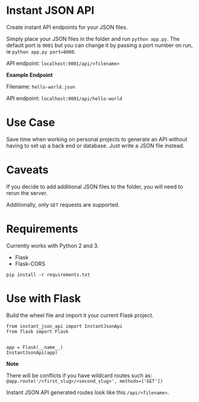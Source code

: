 # Instant JSON API

Create instant API endpoints for your JSON files.

Simply place your JSON files in the folder and run `python app.py`. The default port is `9001` but you can change it by passing a port number on run, ie `python app.py port=8000`.

API endpoint: `localhost:9001/api/<filename>`

**Example Endpoint**

Filename: `hello-world.json`

API endpoint: `localhost:9001/api/hello-world`

# Use Case

Save time when working on personal projects to generate an API without having to set up a back end or database. Just write a JSON file instead.

# Caveats

If you decide to add additional JSON files to the folder, you will need to rerun the server.

Additionally, only `GET` requests are supported.

# Requirements

Currently works with Python 2 and 3.

- Flask
- Flask-CORS

`pip install -r requirements.txt`

# Use with Flask

Build the wheel file and import it your current Flask project.

```
from instant_json_api import InstantJsonApi
from flask import Flask


app = Flask(__name__)
InstantJsonApi(app)
```

**Note**

There will be conflicts if you have wildcard routes such as:
`@app.route('/<first_slug>/<second_slug>', methods=['GET'])`

Instant JSON API generated routes look like this `/api/<filename>`.
